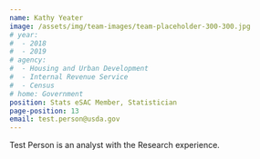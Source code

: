 ```yaml
---
name: Kathy Yeater
image: /assets/img/team-images/team-placeholder-300-300.jpg
# year:
#  - 2018
#  - 2019
# agency:   
#  - Housing and Urban Development
#  - Internal Revenue Service
#  - Census
# home: Government
position: Stats eSAC Member, Statistician
page-position: 13
email: test.person@usda.gov
---
```


Test Person is an analyst with the Research experience.
